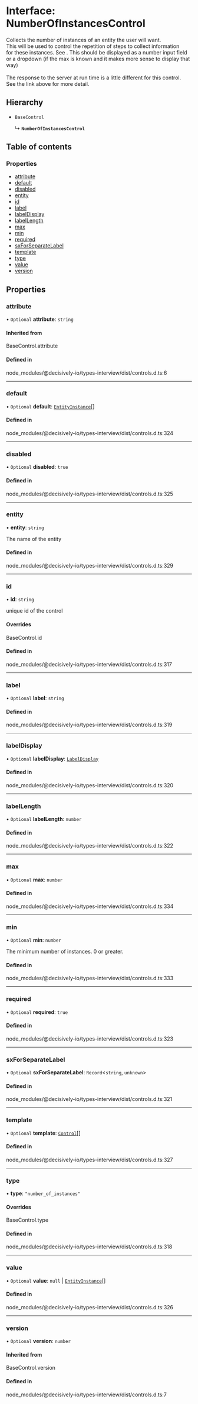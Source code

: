# Interface: NumberOfInstancesControl

Collects the number of instances of an entity the user will want. \
This will be used to control the repetition of steps to collect information \
for these instances. See . This should be displayed as a number input field \
or a dropdown (if the max is known and it makes more sense to display that way)\
\
The response to the server at run time is a little different for this control.\
See the link above for more detail.

## Hierarchy

- `BaseControl`

  ↳ **`NumberOfInstancesControl`**

## Table of contents

### Properties

- [attribute](../wiki/NumberOfInstancesControl#attribute)
- [default](../wiki/NumberOfInstancesControl#default)
- [disabled](../wiki/NumberOfInstancesControl#disabled)
- [entity](../wiki/NumberOfInstancesControl#entity)
- [id](../wiki/NumberOfInstancesControl#id)
- [label](../wiki/NumberOfInstancesControl#label)
- [labelDisplay](../wiki/NumberOfInstancesControl#labeldisplay)
- [labelLength](../wiki/NumberOfInstancesControl#labellength)
- [max](../wiki/NumberOfInstancesControl#max)
- [min](../wiki/NumberOfInstancesControl#min)
- [required](../wiki/NumberOfInstancesControl#required)
- [sxForSeparateLabel](../wiki/NumberOfInstancesControl#sxforseparatelabel)
- [template](../wiki/NumberOfInstancesControl#template)
- [type](../wiki/NumberOfInstancesControl#type)
- [value](../wiki/NumberOfInstancesControl#value)
- [version](../wiki/NumberOfInstancesControl#version)

## Properties

### attribute

• `Optional` **attribute**: `string`

#### Inherited from

BaseControl.attribute

#### Defined in

node_modules/@decisively-io/types-interview/dist/controls.d.ts:6

___

### default

• `Optional` **default**: [`EntityInstance`](../wiki/EntityInstance)[]

#### Defined in

node_modules/@decisively-io/types-interview/dist/controls.d.ts:324

___

### disabled

• `Optional` **disabled**: ``true``

#### Defined in

node_modules/@decisively-io/types-interview/dist/controls.d.ts:325

___

### entity

• **entity**: `string`

The name of the entity

#### Defined in

node_modules/@decisively-io/types-interview/dist/controls.d.ts:329

___

### id

• **id**: `string`

unique id of the control

#### Overrides

BaseControl.id

#### Defined in

node_modules/@decisively-io/types-interview/dist/controls.d.ts:317

___

### label

• `Optional` **label**: `string`

#### Defined in

node_modules/@decisively-io/types-interview/dist/controls.d.ts:319

___

### labelDisplay

• `Optional` **labelDisplay**: [`LabelDisplay`](../wiki/Exports#labeldisplay)

#### Defined in

node_modules/@decisively-io/types-interview/dist/controls.d.ts:320

___

### labelLength

• `Optional` **labelLength**: `number`

#### Defined in

node_modules/@decisively-io/types-interview/dist/controls.d.ts:322

___

### max

• `Optional` **max**: `number`

#### Defined in

node_modules/@decisively-io/types-interview/dist/controls.d.ts:334

___

### min

• `Optional` **min**: `number`

The minimum number of instances. 0 or greater.

#### Defined in

node_modules/@decisively-io/types-interview/dist/controls.d.ts:333

___

### required

• `Optional` **required**: ``true``

#### Defined in

node_modules/@decisively-io/types-interview/dist/controls.d.ts:323

___

### sxForSeparateLabel

• `Optional` **sxForSeparateLabel**: `Record`<`string`, `unknown`\>

#### Defined in

node_modules/@decisively-io/types-interview/dist/controls.d.ts:321

___

### template

• `Optional` **template**: [`Control`](../wiki/Exports#control)[]

#### Defined in

node_modules/@decisively-io/types-interview/dist/controls.d.ts:327

___

### type

• **type**: ``"number_of_instances"``

#### Overrides

BaseControl.type

#### Defined in

node_modules/@decisively-io/types-interview/dist/controls.d.ts:318

___

### value

• `Optional` **value**: ``null`` \| [`EntityInstance`](../wiki/EntityInstance)[]

#### Defined in

node_modules/@decisively-io/types-interview/dist/controls.d.ts:326

___

### version

• `Optional` **version**: `number`

#### Inherited from

BaseControl.version

#### Defined in

node_modules/@decisively-io/types-interview/dist/controls.d.ts:7
